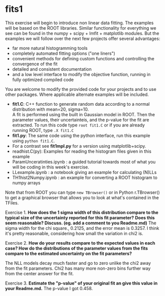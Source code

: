 # fits1

This exercise will begin to introduce non linear data fitting.  The examples will be based on the ROOT libraries.  Similar functionality for everything we see can be found in the numpy + scipy + lmfit + matplotlib modules. But the examples we will follow over the next few projects offer several advantages:
* far more natural histogramming tools
* completely automated fitting options ("one liners")
* convenient methods for defining custom functions and controlling the convergence of the fit
* detailed and consistent documentation
* and a low level interface to modify the objective function, running in fully optimized compiled code

You are welcome to modify the provided code for your projects and to use other packages.  Where applicable alternate examples will be included. 

* **fit1.C**: C++ function to generate random data according to a normal distribution with mean=20, sigma=10. <br> A fit is performed using the built in Gaussian model in ROOT.  Then the parameter values, their uncertainteis, and the p-value for the fit are extracted.  To run this code type ```root fit1.C``` or if you are already running ROOT, type ```.X fit1.C```  
* **fit1.py**: The same code using the python interface, run this example using ```python fit1.C```.
* For a contrast see **fit1mpl.py** for a version using matplotlib+scipy.  
* readhist.C(py):  Examples for reading the histogram files given in this example 
* ParamUnceratinties.ipynb : a guided tutorial towards most of what you will be coding in this week's exercise.
* LLexample.ipynb : a notebook giving an example for calculating (N)LLs
* TH1hist2Numpy.ipynb : an example for converting a ROOT histogram to numpy arrays

Note that from ROOT you can type ```new TBrowser()``` or in Python r.TBrowser() to get a graphical browser that allows you to look at what's contained in the TFiles.


Exercise 1.
**How does the 1 sigma width of this distribution compare to the typical size of the uncertainty reported for this fit parameter?**
**Does this seem reasonable? Discuss.  (eg. add a comment to you Readme.md)**
The sigma width for the chi square., 0.2125, and the error mean is 0.3257. I think it's pretty reasonable, considering how small the variation in chi2 is.

Exercise 2.
**How do your results compare to the expected values in each case? How do the distributions of the parameter values from the fits compare to the estimated uncertainty on the fit parameters?**

The NLL models decay much faster and go to zero unlike the chi2 away from the fit parameters. Chi2 has many more non-zero bins further way from the center
answer for the fit.

Exercise 3.
**Estimate the "p-value" of your original fit an give this value in your Readme.md.**
The p-value I got 0.458. 